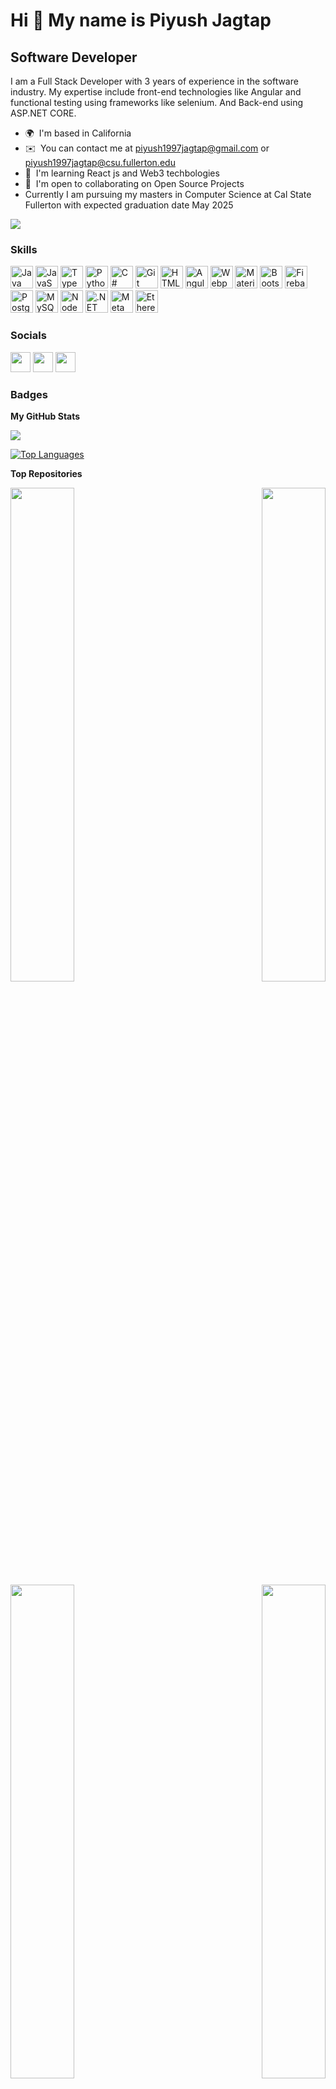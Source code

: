 Hi 👋 My name is Piyush Jagtap
==============================

Software Developer
------------------

I am a Full Stack Developer with 3 years of experience in the software industry. My expertise include front-end technologies like Angular and functional testing using frameworks like selenium. And Back-end using ASP.NET CORE.

* 🌍  I'm based in California
* ✉️  You can contact me at [piyush1997jagtap@gmail.com](mailto:piyush1997jagtap@gmail.com) or [piyush1997jagtap@csu.fullerton.edu](mailto:piyush1997jagtap@csu.fullerton.edu)
* 🧠  I'm learning React js and Web3 techbologies
* 🤝  I'm open to collaborating on Open Source Projects
* Currently I am pursuing my masters in Computer Science at Cal State Fullerton with expected graduation date May 2025

<a href="https://www.github.com/piyush1997jagtap" target="_blank" rel="noreferrer"><img
src="https://img.shields.io/github/followers/piyush1997jagtap?logo=github&style=for-the-badge&color=facc15&labelColor=134e4a" /></a>

### Skills


<p align="left">
<a href="https://www.oracle.com/java/" target="_blank" rel="noreferrer"><img src="https://raw.githubusercontent.com/danielcranney/readme-generator/main/public/icons/skills/java-colored.svg" width="36" height="36" alt="Java" /></a>
<a href="https://developer.mozilla.org/en-US/docs/Web/JavaScript" target="_blank" rel="noreferrer"><img src="https://raw.githubusercontent.com/danielcranney/readme-generator/main/public/icons/skills/javascript-colored.svg" width="36" height="36" alt="JavaScript" /></a>
<a href="https://www.typescriptlang.org/" target="_blank" rel="noreferrer"><img src="https://raw.githubusercontent.com/danielcranney/readme-generator/main/public/icons/skills/typescript-colored.svg" width="36" height="36" alt="TypeScript" /></a>
<a href="https://www.python.org/" target="_blank" rel="noreferrer"><img src="https://raw.githubusercontent.com/danielcranney/readme-generator/main/public/icons/skills/python-colored.svg" width="36" height="36" alt="Python" /></a>
<a href="https://docs.microsoft.com/en-us/dotnet/csharp/" target="_blank" rel="noreferrer"><img src="https://raw.githubusercontent.com/danielcranney/readme-generator/main/public/icons/skills/csharp-colored.svg" width="36" height="36" alt="C#" /></a>
<a href="https://git-scm.com/" target="_blank" rel="noreferrer"><img src="https://raw.githubusercontent.com/danielcranney/readme-generator/main/public/icons/skills/git-colored.svg" width="36" height="36" alt="Git" /></a>
<a href="https://developer.mozilla.org/en-US/docs/Glossary/HTML5" target="_blank" rel="noreferrer"><img src="https://raw.githubusercontent.com/danielcranney/readme-generator/main/public/icons/skills/html5-colored.svg" width="36" height="36" alt="HTML5" /></a>
<a href="https://angular.io/" target="_blank" rel="noreferrer"><img src="https://raw.githubusercontent.com/danielcranney/readme-generator/main/public/icons/skills/angularjs-colored.svg" width="36" height="36" alt="Angular" /></a>
<a href="https://webpack.js.org/" target="_blank" rel="noreferrer"><img src="https://raw.githubusercontent.com/danielcranney/readme-generator/main/public/icons/skills/webpack-colored.svg" width="36" height="36" alt="Webpack" /></a>
<a href="https://mui.com/" target="_blank" rel="noreferrer"><img src="https://raw.githubusercontent.com/danielcranney/readme-generator/main/public/icons/skills/materialui-colored.svg" width="36" height="36" alt="Material UI" /></a>
<a href="https://getbootstrap.com/" target="_blank" rel="noreferrer"><img src="https://raw.githubusercontent.com/danielcranney/readme-generator/main/public/icons/skills/bootstrap-colored.svg" width="36" height="36" alt="Bootstrap" /></a>
<a href="https://firebase.google.com/" target="_blank" rel="noreferrer"><img src="https://raw.githubusercontent.com/danielcranney/readme-generator/main/public/icons/skills/firebase-colored.svg" width="36" height="36" alt="Firebase" /></a>
<a href="https://www.postgresql.org/" target="_blank" rel="noreferrer"><img src="https://raw.githubusercontent.com/danielcranney/readme-generator/main/public/icons/skills/postgresql-colored.svg" width="36" height="36" alt="PostgreSQL" /></a>
<a href="https://www.mysql.com/" target="_blank" rel="noreferrer"><img src="https://raw.githubusercontent.com/danielcranney/readme-generator/main/public/icons/skills/mysql-colored.svg" width="36" height="36" alt="MySQL" /></a>
<a href="https://nodejs.org/en/" target="_blank" rel="noreferrer"><img src="https://raw.githubusercontent.com/danielcranney/readme-generator/main/public/icons/skills/nodejs-colored.svg" width="36" height="36" alt="NodeJS" /></a>
<a href="https://dotnet.microsoft.com/en-us/" target="_blank" rel="noreferrer"><img src="https://raw.githubusercontent.com/danielcranney/readme-generator/main/public/icons/skills/dot-net-colored.svg" width="36" height="36" alt=".NET" /></a>
<a href="https://metamask.io/" target="_blank" rel="noreferrer"><img src="https://raw.githubusercontent.com/danielcranney/readme-generator/main/public/icons/skills/metamask-colored.svg" width="36" height="36" alt="MetaMask" /></a>
<a href="https://ethereum.org/en/" target="_blank" rel="noreferrer"><img src="https://raw.githubusercontent.com/danielcranney/readme-generator/main/public/icons/skills/ethereum-colored.svg" width="36" height="36" alt="Ethereum" /></a>
</p>


### Socials

<p align="left"> <a href="https://discord.com/users/awesome#0645" target="_blank" rel="noreferrer"><img src="https://raw.githubusercontent.com/danielcranney/readme-generator/main/public/icons/socials/discord.svg" width="32" height="32" /></a> <a href="https://www.github.com/piyush1997jagtap" target="_blank" rel="noreferrer"><img src="https://raw.githubusercontent.com/danielcranney/readme-generator/main/public/icons/socials/github.svg" width="32" height="32" /></a> <a href="https://www.linkedin.com/in/piyushjagtap" target="_blank" rel="noreferrer"><img src="https://raw.githubusercontent.com/danielcranney/readme-generator/main/public/icons/socials/linkedin.svg" width="32" height="32" /></a></p>

### Badges

<b>My GitHub Stats</b>

<a href="http://www.github.com/piyush1997jagtap"><img src="https://github-readme-streak-stats.herokuapp.com/?user=piyush1997jagtap&stroke=ffffff&background=134e4a&ring=facc15&fire=facc15&currStreakNum=ffffff&currStreakLabel=facc15&sideNums=ffffff&sideLabels=ffffff&dates=ffffff&hide_border=true" /></a>

<a href="https://github.com/piyush1997jagtap" align="left"><img src="https://github-readme-stats.vercel.app/api/top-langs/?username=piyush1997jagtap&langs_count=10&title_color=facc15&text_color=ffffff&icon_color=facc15&bg_color=134e4a&hide_border=true&locale=en&custom_title=Top%20%Languages" alt="Top Languages" /></a>

<b>Top Repositories</b>

<div width="100%" align="center"><a href="https://github.com/piyush1997jagtap/Ecommerce-Store" align="left"><img align="left" width="45%" src="https://github-readme-stats.vercel.app/api/pin/?username=piyush1997jagtap&repo=Ecommerce-Store&title_color=facc15&text_color=ffffff&icon_color=facc15&bg_color=134e4a&hide_border=true&locale=en" /></a><a href="https://github.com/piyush1997jagtap/Javascript-Games" align="right"><img align="right" width="45%" src="https://github-readme-stats.vercel.app/api/pin/?username=piyush1997jagtap&repo=Javascript-Games&title_color=facc15&text_color=ffffff&icon_color=facc15&bg_color=134e4a&hide_border=true&locale=en" /></a></div><br /><br /><br /><br /><br /><br /><br />

<br /><br /><br /><br /><br />

<div width="100%" align="center"><a href="https://github.com/piyush1997jagtap/Audio-visualizer" align="left"><img align="left" width="45%" src="https://github-readme-stats.vercel.app/api/pin/?username=piyush1997jagtap&repo=Audio-visualizer&title_color=facc15&text_color=ffffff&icon_color=facc15&bg_color=134e4a&hide_border=true&locale=en" /></a><a href="https://github.com/piyush1997jagtap/InstaVid" align="right"><img align="right" width="45%" src="https://github-readme-stats.vercel.app/api/pin/?username=piyush1997jagtap&repo=InstaVid&title_color=facc15&text_color=ffffff&icon_color=facc15&bg_color=134e4a&hide_border=true&locale=en" /></a></div>
